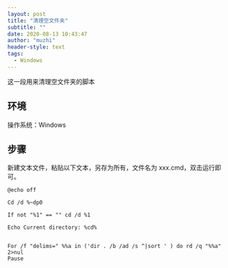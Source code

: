 ```yaml
---
layout: post
title: "清理空文件夹"
subtitle: "" 
date: 2020-08-13 10:43:47
author: "muzhi"
header-style: text
tags:
  - Windows
---
```


这一段用来清理空文件夹的脚本

## 环境

操作系统：Windows

## 步骤

新建文本文件，粘贴以下文本，另存为所有，文件名为 xxx.cmd，双击运行即可。

```shell
@echo off

Cd /d %~dp0

If not "%1" == "" cd /d %1

Echo Current directory: %cd%


For /f "delims=" %%a in ('dir . /b /ad /s ^|sort ' ) do rd /q "%%a" 2>nul
Pause
```